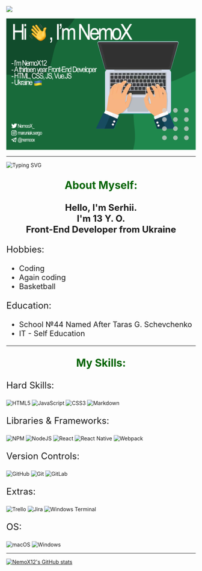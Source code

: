 ![](https://komarev.com/ghpvc/?username=your-github-NemoX12&style=flat-square&color=39852F)

![header](assets/header.jpg)

---

<img src="https://readme-typing-svg.demolab.com?font=Fira+Code&duration=4000&pause=1000&color=489550&center=true&width=435&lines=Front-End+DEVELOPER" alt="Typing SVG" />

<p style="text-align: center; font-weight: bold; color: darkgreen; font-size: 28px;">About Myself:</p>

<p style="text-align: center; font-size: 24px; font-weight: bold;">Hello, I'm Serhii. <br> I'm 13 Y. O. <br>Front-End Developer from Ukraine</p>

<p style="font-size: 24px">Hobbies:</p>

<ul style="font-size: 20px">
<li>Coding</li>
<li>Again coding</li>
<li>Basketball</li>
</ul>

<p style="font-size: 24px">Education:</p>

<ul style="font-size: 20px">
<li>School №44 Named After Taras G. Schevchenko</li>
<li>IT - Self Education</li>
</ul>

---

<p style="text-align: center; font-weight: bold; color: darkgreen; font-size: 28px;">My Skills:</p>

<p style="font-size: 24px">Hard Skills:</p>

![HTML5](https://img.shields.io/badge/html5-%23E34F26.svg?style=for-the-badge&logo=html5&logoColor=white)
![JavaScript](https://img.shields.io/badge/javascript-%23323330.svg?style=for-the-badge&logo=javascript&logoColor=%23F7DF1E)
![CSS3](https://img.shields.io/badge/css3-%231572B6.svg?style=for-the-badge&logo=css3&logoColor=white)
![Markdown](https://img.shields.io/badge/markdown-%23000000.svg?style=for-the-badge&logo=markdown&logoColor=white)

<p style="font-size: 24px">Libraries & Frameworks:</p>

![NPM](https://img.shields.io/badge/NPM-%23CB3837.svg?style=for-the-badge&logo=npm&logoColor=white)
![NodeJS](https://img.shields.io/badge/node.js-6DA55F?style=for-the-badge&logo=node.js&logoColor=white)
![React](https://img.shields.io/badge/react-%2320232a.svg?style=for-the-badge&logo=react&logoColor=%2361DAFB)
![React Native](https://img.shields.io/badge/react_native-%2320232a.svg?style=for-the-badge&logo=react&logoColor=%2361DAFB)
![Webpack](https://img.shields.io/badge/webpack-%238DD6F9.svg?style=for-the-badge&logo=webpack&logoColor=black)

<p style="font-size: 24px">Version Controls:</p>

![GitHub](https://img.shields.io/badge/github-%23121011.svg?style=for-the-badge&logo=github&logoColor=white)
![Git](https://img.shields.io/badge/git-%23F05033.svg?style=for-the-badge&logo=git&logoColor=white)
![GitLab](https://img.shields.io/badge/gitlab-%23181717.svg?style=for-the-badge&logo=gitlab&logoColor=white)

<p style="font-size: 24px">Extras:</p>

![Trello](https://img.shields.io/badge/Trello-%23026AA7.svg?style=for-the-badge&logo=Trello&logoColor=white)
![Jira](https://img.shields.io/badge/jira-%230A0FFF.svg?style=for-the-badge&logo=jira&logoColor=white)
![Windows Terminal](https://img.shields.io/badge/Windows%20Terminal-%234D4D4D.svg?style=for-the-badge&logo=windows-terminal&logoColor=white)

<p style="font-size: 24px">OS:</p>

![macOS](https://img.shields.io/badge/mac%20os-000000?style=for-the-badge&logo=macos&logoColor=F0F0F0)
![Windows](https://img.shields.io/badge/Windows-0078D6?style=for-the-badge&logo=windows&logoColor=white)


---

[![NemoX12's GitHub stats](https://github-readme-stats.vercel.app/api?username=NemoX12&theme=merko)](https://github.com/NemoX12)
